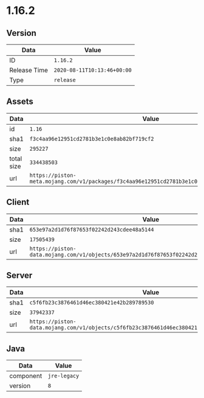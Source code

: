 # 1.16.2

## Version

|**Data**        | **Value**                 |
|----------------|-------------------------|
| ID   | ```1.16.2```   |
| Release Time   | ```2020-08-11T10:13:46+00:00```   |
| Type   | ```release```   |

## Assets

|**Data**        | **Value**                 |
|----------------|-------------------------|
| id   | ```1.16```   |
| sha1   | ```f3c4aa96e12951cd2781b3e1c0e8ab82bf719cf2```   |
| size   | ```295227```   |
| total size  | ```334438503```  |
| url       | ```https://piston-meta.mojang.com/v1/packages/f3c4aa96e12951cd2781b3e1c0e8ab82bf719cf2/1.16.json``` |

## Client

|**Data**        | **Value**                 |
|----------------|-------------------------|
| sha1   | ```653e97a2d1d76f87653f02242d243cdee48a5144```   |
| size   | ```17505439```   |
| url       | ```https://piston-data.mojang.com/v1/objects/653e97a2d1d76f87653f02242d243cdee48a5144/client.jar``` |

## Server

|**Data**        | **Value**                 |
|----------------|-------------------------|
| sha1   | ```c5f6fb23c3876461d46ec380421e42b289789530```   |
| size   | ```37942337```   |
| url       | ```https://piston-data.mojang.com/v1/objects/c5f6fb23c3876461d46ec380421e42b289789530/server.jar``` |

## Java

|**Data**        | **Value**                 |
|----------------|-------------------------|
| component   | ```jre-legacy```   |
| version   | ```8```   |